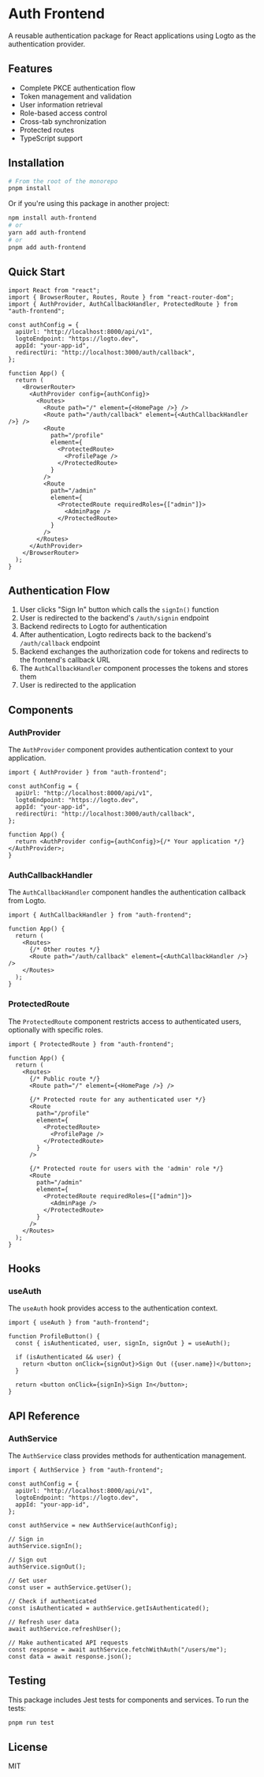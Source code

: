 # Auth Frontend

A reusable authentication package for React applications using Logto as the authentication provider.

## Features

- Complete PKCE authentication flow
- Token management and validation
- User information retrieval
- Role-based access control
- Cross-tab synchronization
- Protected routes
- TypeScript support

## Installation

```bash
# From the root of the monorepo
pnpm install
```

Or if you're using this package in another project:

```bash
npm install auth-frontend
# or
yarn add auth-frontend
# or
pnpm add auth-frontend
```

## Quick Start

```tsx
import React from "react";
import { BrowserRouter, Routes, Route } from "react-router-dom";
import { AuthProvider, AuthCallbackHandler, ProtectedRoute } from "auth-frontend";

const authConfig = {
  apiUrl: "http://localhost:8000/api/v1",
  logtoEndpoint: "https://logto.dev",
  appId: "your-app-id",
  redirectUri: "http://localhost:3000/auth/callback",
};

function App() {
  return (
    <BrowserRouter>
      <AuthProvider config={authConfig}>
        <Routes>
          <Route path="/" element={<HomePage />} />
          <Route path="/auth/callback" element={<AuthCallbackHandler />} />
          <Route
            path="/profile"
            element={
              <ProtectedRoute>
                <ProfilePage />
              </ProtectedRoute>
            }
          />
          <Route
            path="/admin"
            element={
              <ProtectedRoute requiredRoles={["admin"]}>
                <AdminPage />
              </ProtectedRoute>
            }
          />
        </Routes>
      </AuthProvider>
    </BrowserRouter>
  );
}
```

## Authentication Flow

1. User clicks "Sign In" button which calls the `signIn()` function
2. User is redirected to the backend's `/auth/signin` endpoint
3. Backend redirects to Logto for authentication
4. After authentication, Logto redirects back to the backend's `/auth/callback` endpoint
5. Backend exchanges the authorization code for tokens and redirects to the frontend's callback URL
6. The `AuthCallbackHandler` component processes the tokens and stores them
7. User is redirected to the application

## Components

### AuthProvider

The `AuthProvider` component provides authentication context to your application.

```tsx
import { AuthProvider } from "auth-frontend";

const authConfig = {
  apiUrl: "http://localhost:8000/api/v1",
  logtoEndpoint: "https://logto.dev",
  appId: "your-app-id",
  redirectUri: "http://localhost:3000/auth/callback",
};

function App() {
  return <AuthProvider config={authConfig}>{/* Your application */}</AuthProvider>;
}
```

### AuthCallbackHandler

The `AuthCallbackHandler` component handles the authentication callback from Logto.

```tsx
import { AuthCallbackHandler } from "auth-frontend";

function App() {
  return (
    <Routes>
      {/* Other routes */}
      <Route path="/auth/callback" element={<AuthCallbackHandler />} />
    </Routes>
  );
}
```

### ProtectedRoute

The `ProtectedRoute` component restricts access to authenticated users, optionally with specific roles.

```tsx
import { ProtectedRoute } from "auth-frontend";

function App() {
  return (
    <Routes>
      {/* Public route */}
      <Route path="/" element={<HomePage />} />

      {/* Protected route for any authenticated user */}
      <Route
        path="/profile"
        element={
          <ProtectedRoute>
            <ProfilePage />
          </ProtectedRoute>
        }
      />

      {/* Protected route for users with the 'admin' role */}
      <Route
        path="/admin"
        element={
          <ProtectedRoute requiredRoles={["admin"]}>
            <AdminPage />
          </ProtectedRoute>
        }
      />
    </Routes>
  );
}
```

## Hooks

### useAuth

The `useAuth` hook provides access to the authentication context.

```tsx
import { useAuth } from "auth-frontend";

function ProfileButton() {
  const { isAuthenticated, user, signIn, signOut } = useAuth();

  if (isAuthenticated && user) {
    return <button onClick={signOut}>Sign Out ({user.name})</button>;
  }

  return <button onClick={signIn}>Sign In</button>;
}
```

## API Reference

### AuthService

The `AuthService` class provides methods for authentication management.

```tsx
import { AuthService } from "auth-frontend";

const authConfig = {
  apiUrl: "http://localhost:8000/api/v1",
  logtoEndpoint: "https://logto.dev",
  appId: "your-app-id",
};

const authService = new AuthService(authConfig);

// Sign in
authService.signIn();

// Sign out
authService.signOut();

// Get user
const user = authService.getUser();

// Check if authenticated
const isAuthenticated = authService.getIsAuthenticated();

// Refresh user data
await authService.refreshUser();

// Make authenticated API requests
const response = await authService.fetchWithAuth("/users/me");
const data = await response.json();
```

## Testing

This package includes Jest tests for components and services. To run the tests:

```bash
pnpm run test
```

## License

MIT
